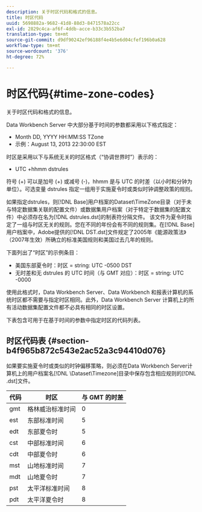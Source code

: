 ```yaml
---
description: 关于时区代码和格式的信息。
title: 时区代码
uuid: 5698882a-9682-41d8-88d3-8471578a22cc
exl-id: 2829c4ca-af6f-4ddb-acce-b33c3b552ba7
translation-type: tm+mt
source-git-commit: d9df90242ef96188f4e4b5e6d04cfef196b0a628
workflow-type: tm+mt
source-wordcount: '376'
ht-degree: 72%

---
```


# 时区代码{#time-zone-codes}

关于时区代码和格式的信息。

Data Workbench Server 中大部分基于时间的参数都采用以下格式指定：

* Month DD, YYYY HH:MM:SS TZone
* 示例：August 13, 2013 22:30:00 EST

时区是采用以下与系统无关的时区格式（“协调世界时”）表示的：

* UTC +hhmm dstrules

符号 (+) 可以是加号 (+) 或减号 (-)，hhmm 是与 UTC 的时差（以小时和分钟为单位）。可选变量 dstrules 指定一组用于实施夏令时或类似时钟调整政策的规则。

如果指定dstrules，则[!DNL Base]用户档案的Dataset\TimeZone目录（对于未与特定数据集关联的配置文件）或数据集用户档案（对于特定于数据集的配置文件）中必须存在名为[!DNL dstrules.dst]的制表符分隔文件。 该文件为夏令时指定了一组与时区无关的规则。您在不同的年份会有不同的规则集。在[!DNL Base]用户档案中，Adobe提供的[!DNL DST.dst]文件规定了2005年《能源政策法》（2007年生效）所确立的标准美国规则和美国过去几年的规则。

下面列出了“时区”的示例条目：

* 美国东部夏令时：时区 = string: UTC -0500 DST
* 无时差和无 dstrules 的 UTC 时间（与 GMT 对应）：时区 = string: UTC -0000

使用此格式时，Data Workbench Server、Data Workbench 和报表计算机的系统时区都不需要与指定时区相同。此外，Data Workbench Server 计算机上的所有活动数据集配置文件都不必具有相同的时区设置。

下表包含可用于在基于时间的参数中指定时区的代码列表。

## 时区代码表 {#section-b4f965b872c543e2ac52a3c94410d076}

如果要实施夏令时或类似的时钟偏移策略，则必须在Data Workbench Server计算机上的用户档案名[!DNL \Dataset\Timezone]目录中保存包含相应规则的[!DNL .dst]文件。

| 代码 | 时区 | 与 GMT 的时差 |
|---|---|---|
| gmt | 格林威治标准时间 | 0 |
| est | 东部标准时间 | 5 |
| edt | 东部夏令时 | 5 |
| cst | 中部标准时间 | 6 |
| cdt | 中部夏令时 | 6 |
| mst | 山地标准时间 | 7 |
| mdt | 山地夏令时 | 7 |
| pst | 太平洋标准时间 | 8 |
| pdt | 太平洋夏令时 | 8 |
